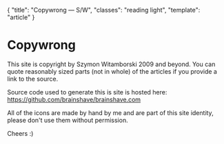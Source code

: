 {
  "title":    "Copywrong — S/W",
  "classes":  "reading light",
  "template": "article"
}

# Copywrong

This site is copyright by Szymon Witamborski 2009 and beyond.
You can quote reasonably sized parts (not in whole) of the articles if you provide a link to the source.

Source code used to generate this is site is hosted here:
https://github.com/brainshave/brainshave.com

All of the icons are made by hand by me and are part of this site
identity, please don't use them without permission.

Cheers :)
